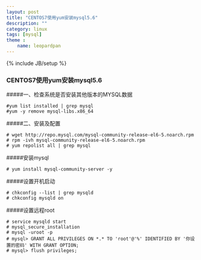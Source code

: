 ```yaml
---
layout: post
title: "CENTOS7使用yum安装mysql5.6"
description: ""
category: linux
tags: [mysql]
theme :
    name: leopardpan
---
```

{% include JB/setup %}

### CENTOS7使用yum安装mysql5.6

#####一、检查系统是否安装其他版本的MYSQL数据

```
#yum list installed | grep mysql
#yum -y remove mysql-libs.x86_64
```

#####二、安装及配置

```
# wget http://repo.mysql.com/mysql-community-release-el6-5.noarch.rpm
# rpm -ivh mysql-community-release-el6-5.noarch.rpm
# yum repolist all | grep mysql
```

#####安装mysql
```
# yum install mysql-community-server -y
```

#####设置开机启动
```
# chkconfig --list | grep mysqld
# chkconfig mysqld on
```

#####设置远程root
```
# service mysqld start
# mysql_secure_installation
# mysql -uroot -p
# mysql> GRANT ALL PRIVILEGES ON *.* TO 'root'@'%' IDENTIFIED BY '你设置的密码' WITH GRANT OPTION;
# mysql> flush privileges;
```


